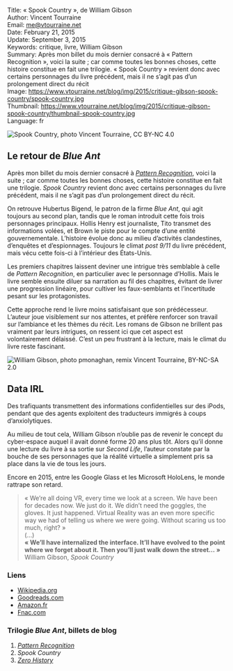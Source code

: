 Title:     « Spook Country », de William Gibson  
Author:    Vincent Tourraine  
Email:     me@vtourraine.net  
Date:      February 21, 2015  
Update:    September 3, 2015  
Keywords:  critique, livre, William Gibson  
Summary:   Après mon billet du mois dernier consacré à « Pattern Recognition », voici la suite ; car comme toutes les bonnes choses, cette histoire constitue en fait une trilogie. « Spook Country » revient donc avec certains personnages du livre précédent, mais il ne s’agit pas d’un prolongement direct du récit   
Image:     https://www.vtourraine.net/blog/img/2015/critique-gibson-spook-country/spook-country.jpg  
Thumbnail: https://www.vtourraine.net/blog/img/2015/critique-gibson-spook-country/thumbnail-spook-country.jpg  
Language:  fr  

![_Spook Country_, photo Vincent Tourraine, CC BY-NC 4.0][Cover]

## Le retour de _Blue Ant_

Après mon billet du mois dernier consacré à [_Pattern Recognition_][Pattern Recognition], voici la suite ; car comme toutes les bonnes choses, cette histoire constitue en fait une trilogie. _Spook Country_ revient donc avec certains personnages du livre précédent, mais il ne s’agit pas d’un prolongement direct du récit. 

On retrouve Hubertus Bigend, le patron de la firme _Blue Ant_, qui agit toujours au second plan, tandis que le roman introduit cette fois trois personnages principaux. Hollis Henry est journaliste, Tito transmet des informations volées, et Brown le piste pour le compte d’une entité gouvernementale. L’histoire évolue donc au milieu d’activités clandestines, d’enquêtes et d’espionnages. Toujours le climat _post 9/11_ du livre précédent, mais vécu cette fois-ci à l’intérieur des États-Unis. 

Les premiers chapitres laissent deviner une intrigue très semblable à celle de _Pattern Recognition_, en particulier avec le personnage d’Hollis. Mais le livre semble ensuite diluer sa narration au fil des chapitres, évitant de livrer une progression linéaire, pour cultiver les faux-semblants et l’incertitude pesant sur les protagonistes. 

Cette approche rend le livre moins satisfaisant que son prédécesseur. L’auteur joue visiblement sur nos attentes, et préfère renforcer son travail sur l’ambiance et les thèmes du récit. Les romans de Gibson ne brillent pas vraiment par leurs intrigues, on ressent ici que cet aspect est volontairement délaissé. C’est un peu frustrant à la lecture, mais le climat du livre reste fascinant. 

![_William Gibson_, [photo pmonaghan](https://www.flickr.com/photos/pkmonaghan/6261789506), remix Vincent Tourraine, BY-NC-SA 2.0][Gibson]


## Data IRL

Des trafiquants transmettent des informations confidentielles sur des iPods, pendant que des agents exploitent des traducteurs immigrés à coups d’anxiolytiques. 

Au milieu de tout cela, William Gibson n’oublie pas de revenir le concept du cyber-espace auquel il avait donné forme 20 ans plus tôt. Alors qu’il donne une lecture du livre à sa sortie sur _Second Life_, l’auteur constate par la bouche de ses personnages que la réalité virtuelle a simplement pris sa place dans la vie de tous les jours. 

Encore en 2015, entre les Google Glass et les Microsoft HoloLens, le monde rattrape son retard.

> « We’re all doing VR, every time we look at a screen. We have been for decades now. We just do it. We didn’t need the goggles, the gloves. It just happened. Virtual Reality was an even more specific way we had of telling us where we were going. Without scaring us too much, right? »  
> (…)  
> **« We’ll have internalized the interface. It’ll have evolved to the point where we forget about it. Then you’ll just walk down the street... »**  
> William Gibson, _Spook Country_  


### Liens

- [Wikipedia.org](http://en.wikipedia.org/wiki/Spook_Country)
- [Goodreads.com](https://www.goodreads.com/book/show/22322.Spook_Country)
- [Amazon.fr](http://www.amazon.fr/dp/0425226719)
- [Fnac.com](http://livre.fnac.com/a2252197/William-Gibson-Spook-country)


### Trilogie _Blue Ant_, billets de blog

1. [_Pattern Recognition_](/blog/2015/critique-gibson-pattern-recognition)
2. _Spook Country_
3. [_Zero History_](/blog/2015/critique-gibson-zero-history)


[Cover]:  /blog/img/2015/critique-gibson-spook-country/spook-country.jpg  
[Gibson]: /blog/img/2015/critique-gibson-spook-country/william-gibson-by-pmonaghan.jpg

[Pattern Recognition]: /blog/2015/critique-gibson-pattern-recognition  
